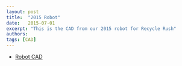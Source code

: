 ```yaml
---
layout: post
title:  "2015 Robot"
date:   2015-07-01
excerpt: "This is the CAD from our 2015 robot for Recycle Rush"
authors:
tags: [CAD]
---
```

<ul style="text-align:left">
  <li><a href="https://drive.google.com/file/d/0B1mY_tKJJYOXbVhMazBvV0xsTVU/view?usp=sharing" target="\_blank">Robot CAD</a></li>
</ul>
